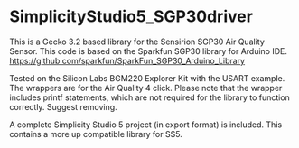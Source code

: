 # SimplicityStudio5_SGP30driver
This is a Gecko 3.2 based library for the Sensirion SGP30 Air Quality Sensor. This code is based on the Sparkfun SGP30 library for Arduino IDE. https://github.com/sparkfun/SparkFun_SGP30_Arduino_Library

Tested on the Silicon Labs BGM220 Explorer Kit with the USART example. The wrappers are for the Air Quality 4 click. Please note that the wrapper includes printf statements, which are not required for the library to function correctly. Suggest removing.

A complete Simplicity Studio 5 project (in export format) is included. This contains a more up compatible library for SS5.
